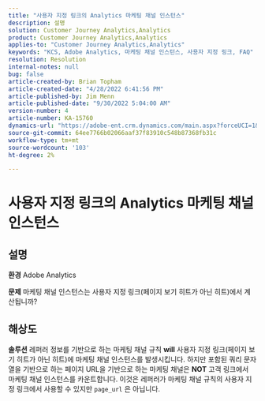 ```yaml
---
title: "사용자 지정 링크의 Analytics 마케팅 채널 인스턴스"
description: 설명
solution: Customer Journey Analytics,Analytics
product: Customer Journey Analytics,Analytics
applies-to: "Customer Journey Analytics,Analytics"
keywords: "KCS, Adobe Analytics, 마케팅 채널 인스턴스, 사용자 지정 링크, FAQ"
resolution: Resolution
internal-notes: null
bug: false
article-created-by: Brian Topham
article-created-date: "4/28/2022 6:41:56 PM"
article-published-by: Jim Menn
article-published-date: "9/30/2022 5:04:00 AM"
version-number: 4
article-number: KA-15760
dynamics-url: "https://adobe-ent.crm.dynamics.com/main.aspx?forceUCI=1&pagetype=entityrecord&etn=knowledgearticle&id=f30e69e0-22c7-ec11-a7b6-0022480a1b03"
source-git-commit: 64ee7766b02066aaf37f83910c548b87368fb31c
workflow-type: tm+mt
source-wordcount: '103'
ht-degree: 2%

---
```


# 사용자 지정 링크의 Analytics 마케팅 채널 인스턴스

## 설명


<b>환경</b>
Adobe Analytics

<b>문제</b>
마케팅 채널 인스턴스는 사용자 지정 링크(페이지 보기 히트가 아닌 히트)에서 계산됩니까?


## 해상도


<b>솔루션</b>
레퍼러 정보를 기반으로 하는 마케팅 채널 규칙 <b>will</b> 사용자 지정 링크(페이지 보기 히트가 아닌 히트)에 마케팅 채널 인스턴스를 발생시킵니다.
하지만 포함된 쿼리 문자열을 기반으로 하는 페이지 URL을 기반으로 하는 마케팅 채널은 <b>NOT</b> 고객 링크에서 마케팅 채널 인스턴스를 카운트합니다.
이것은 레퍼러가 마케팅 채널 규칙의 사용자 지정 링크에서 사용할 수 있지만 `page_url` 은 아닙니다.
